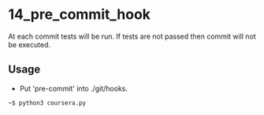 14_pre_commit_hook
==================

At each commit tests will be run. If tests are not passed then commit 
will not be executed.

Usage
-----

- Put 'pre-commit' into ./git/hooks.

```
~$ python3 coursera.py
```
